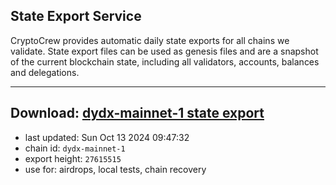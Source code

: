 ## State Export Service
CryptoCrew provides automatic daily state exports for all chains we validate. State export files can be used as genesis files and are a snapshot of the current blockchain state, including all validators, accounts, balances and delegations.

---
**Download: [dydx-mainnet-1 state export](https://dl-tyo.ccvalidators.com/SERVICE/dydx/dydx-mainnet-1_export_27615515.json)**
---

- last updated: Sun Oct 13 2024 09:47:32
- chain id: `dydx-mainnet-1`
- export height: `27615515`
- use for: airdrops, local tests, chain recovery

